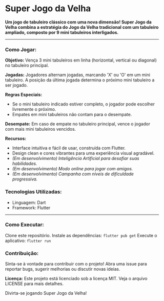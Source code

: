 # Super Jogo da Velha

**Um jogo de tabuleiro clássico com uma nova dimensão! Super Jogo da Velha combina a estratégia do Jogo da Velha tradicional com um tabuleiro ampliado, composto por 9 mini tabuleiros interligados.**

---

### Como Jogar:
**Objetivo:**
Vença 3 mini tabuleiros em linha (horizontal, vertical ou diagonal) no tabuleiro principal.

**Jogadas:**
Jogadores alternam jogadas, marcando 'X' ou 'O' em um mini tabuleiro.
A posição da última jogada determina o próximo mini tabuleiro a ser jogado.

**Regras Especiais:**
- Se o mini tabuleiro indicado estiver completo, o jogador pode escolher livremente o próximo.
- Empates em mini tabuleiros não contam para o desempate.

**Desempate:**
Em caso de empate no tabuleiro principal, vence o jogador com mais mini tabuleiros vencidos.

**Recursos:**
- Interface intuitiva e fácil de usar, construída com Flutter.
- Design clean e cores vibrantes para uma experiência visual agradável.
- *(Em desenvolvimento) Inteligência Artificial para desafiar suas habilidades.*
- *(Em desenvolvimento) Modo online para jogar com amigos.*
- *(Em desenvolvimento) Campanha com níveis de dificuldade progressiva.*

### Tecnologias Utilizadas:
* Linguagem: Dart
* Framework: Flutter

---

### Como Executar:

Clone este repositório.
Instale as dependências: `flutter pub get`
Execute o aplicativo: `flutter run`

### Contribuição:

Sinta-se à vontade para contribuir com o projeto! 
Abra uma issue para reportar bugs, sugerir melhorias ou discutir novas ideias.

**Licença:**
Este projeto está licenciado sob a licença MIT. Veja o arquivo LICENSE para mais detalhes.

Divirta-se jogando Super Jogo da Velha!
